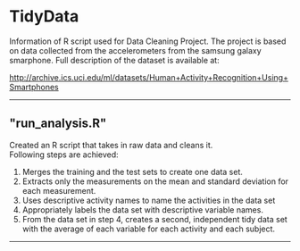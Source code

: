 # TidyData
Information of R script used for Data Cleaning Project. The project is based on data collected from the accelerometers from the samsung galaxy smarphone. Full description of the dataset is available at:

http://archive.ics.uci.edu/ml/datasets/Human+Activity+Recognition+Using+Smartphones

---

## "run_analysis.R"
Created an R script that takes in raw data and cleans it.  
Following steps are achieved:
1. Merges the training and the test sets to create one data set.
2. Extracts only the measurements on the mean and standard deviation for each measurement.
3. Uses descriptive activity names to name the activities in the data set
4. Appropriately labels the data set with descriptive variable names.
5. From the data set in step 4, creates a second, independent tidy data set with the average of each variable for each activity and each subject.

---
